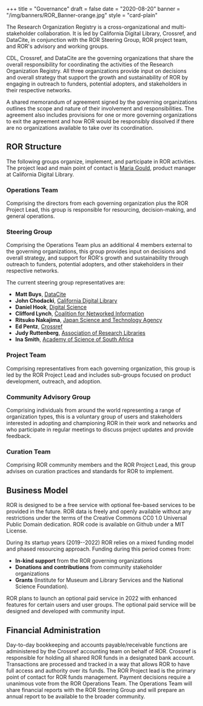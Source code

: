 +++
title = "Governance"
draft = false
date = "2020-08-20"
banner = "/img/banners/ROR_Banner-orange.jpg"
style = "card-plain"

The Research Organization Registry is a cross-organizational and multi-stakeholder collaboration. It is led by California Digital Library, Crossref, and DataCite, in conjunction with the ROR Steering Group, ROR project team, and ROR's advisory and working groups.

CDL, Crossref, and DataCite are the governing organizations that share the overall responsibility for coordinating the activities of the Research Organization Registry. All three organizations provide input on decisions and overall strategy that support the growth and sustainability of ROR by engaging in outreach to funders, potential adopters, and stakeholders in their respective networks.

A shared memorandum of agreement signed by the governing organizations outlines the scope and nature of their involvement and responsibilities. The agreement also includes provisions for one or more governing organizations to exit the agreement and how ROR would be responsibly dissolved if there are no organizations available to take over its coordination.

## ROR Structure
The following groups organize, implement, and participate in ROR activities. The project lead and main point of contact is [Maria Gould](mailto:info@ror.org), product manager at California Digital Library.

### Operations Team
Comprising the directors from each governing organization plus the ROR Project Lead, this group is responsible for resourcing, decision-making, and general operations. 

### Steering Group
Comprising the Operations Team plus an additional 4 members external to the governing organizations, this group provides input on decisions and overall strategy, and support for ROR's growth and sustainability through outreach to funders, potential adopters, and other stakeholders in their respective networks.

The current steering group representatives are:

-  **Matt Buys**, [DataCite](https://ror.org/04wxnsj81)
-  **John Chodacki**, [California Digital Library](https://ror.org/03yrm5c26)
-  **Daniel Hook**, [Digital Science](https://ror.org/02ktfc112)
-  **Clifford Lynch**, [Coalition for Networked Information](https://ror.org/043fjtb89)
-  **Ritsuko Nakajima**, [Japan Science and Technology Agency](https://ror.org/00097mb19)
-  **Ed Pentz**, [Crossref](https://ror.org/02twcfp32)
-  **Judy Ruttenberg**, [Association of Research Libraries](https://ror.org/053mpbz30)
-  **Ina Smith**, [Academy of Science of South Africa](https://ror.org/02qsf1r97)

### Project Team
Comprising representatives from each governing organization, this group is led by the ROR Project Lead and includes sub-groups focused on product development, outreach, and adoption. 

### Community Advisory Group
Comprising individuals from around the world representing a range of organization types, this is a voluntary group of users and stakeholders interested in adopting and championing ROR in their work and networks and who participate in regular meetings to discuss project updates and provide feedback. 

### Curation Team
Comprising ROR community members and the ROR Project Lead, this group advises on curation practices and standards for ROR to implement.

## Business Model 
ROR is designed to be a free service with optional fee-based services to be provided in the future. ROR data is freely and openly available without any restrictions under the terms of the Creative Commons CC0 1.0 Universal Public Domain dedication. ROR code is available on Github under a MIT License.

During its startup years (2019--2022) ROR relies on a mixed funding model and phased resourcing approach. Funding during this period comes from:

-  **In-kind support** from the ROR governing organizations
-  **Donations and contributions** from community stakeholder organizations
-  **Grants** (Institute for Museum and Library Services and the National Science Foundation).

ROR plans to launch an optional paid service in 2022 with enhanced features for certain users and user groups. The optional paid service will be designed and developed with community input.

## Financial Administration
Day-to-day bookkeeping and accounts payable/receivable functions are administered by the Crossref accounting team on behalf of ROR. Crossref is responsible for holding all shared ROR funds in a designated bank account. Transactions are processed and tracked in a way that allows ROR to have full access and authority over its funds. The ROR Project lead is the primary point of contact for ROR funds management. Payment decisions require a unanimous vote from the ROR Operations Team. The Operations Team will share financial reports with the ROR Steering Group and will prepare an annual report to be available to the broader community.
